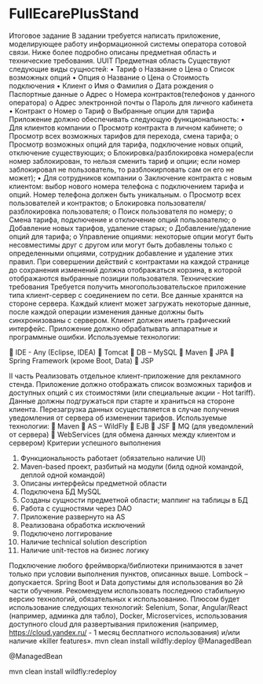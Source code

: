 # FullEcarePlusStand
Итоговое задание
В задании требуется написать приложение, моделирующее работу информационной системы оператора сотовой связи. Ниже более подробно описаны предметная область и технические требования.
UUIT
Предметная область
Существуют следующие виды сущностей:
•	Тариф
o	Название
o	Цена
o	Список возможных опций
•	Опция
o	Название
o	Цена
o	Стоимость подключения
•	Клиент
o	Имя
o	Фамилия
o	Дата рождения
o	Паспортные данные
o	Адрес
o	Номера контрактов(телефонов у данного оператора)
o	Адрес электронной почты
o	Пароль для личного кабинета
•	Контракт
o	Номер
o	Тариф
o	Выбранные опции для тарифа
Приложение должно обеспечивать следующую функциональность:
•	Для клиентов компании
o	Просмотр контракта в личном кабинете;
o	Просмотр всех возможных тарифов для перехода, смена тарифа;
o	Просмотр возможных опций для тарифа, подключение новых опций, отключение существующих;
o	Блокировка/разблокировка номера(если номер заблокирован, то нельзя сменить тариф и опции; если номер заблокировал не пользователь, то разблокирповать сам он его не может);
•	Для сотрудников компании
o	Заключение контракта с новым клиентом: выбор нового номера телефона с подключением тарифа и опций. Номер телефона должен быть уникальным.
o	Просмотр всех пользователей и контрактов;
o	Блокировка пользователя/разблокировка пользователя;
o	Поиск пользователя по номеру;
o	Смена тарифа, подключение и отключение опций пользователю;
o	Добавление новых тарифов, удаление старых;
o	Добавление/удаление опций для тарифа;
o	Управление опциями: некоторые опции могут быть несовместимы друг с другом или могут быть добавлены только с определенными опциями, сотрудник добавление и удаление этих правил.
При совершении действий с контрактами на каждой странице до сохранения изменений должна отображаться корзина, в которой отображаются выбранные позиции пользователя.
Технические требования
Требуется получить многопользовательское приложение типа клиент-сервер с соединением по сети.
Все данные хранятся на стороне сервера. Каждый клиент может загружать некоторые данные, после каждой операции изменения данные должны быть синхронизованы с сервером.
Клиент должен иметь графический интерфейс.
Приложение должно обрабатывать аппаратные и программные ошибки. 
Используемые технологии:

	IDE - Any (Eclipse, IDEA)
	Tomcat 
	DB – MySQL
	Maven
	JPA
	Spring Framework (кроме Boot, Data)
	JSP

II часть
Реализовать отдельное клиент-приложение для рекламного стенда. Приложение должно отображать список возможных тарифов и доступных опций с их стоимостями (или специальные акции - Hot tariff). Данные должны подгружаться при старте и храниться на стороне клиента. Перезагрузка данных осуществляется в случае получения уведомления от сервера об изменении тарифов. 
Используемые технологии:
	Maven
	AS – WildFly
	EJB
	JSF
	MQ (для уведомлений от сервера)
	WebServices (для обмена данных между клиентом и сервером)
Критерии успешного выполнения
1.	Функциональность работает (обязательно наличие UI)
2.	Maven-based проект, разбитый на модули (билд одной командой, деплой одной командой)
3.	Описаны интерфейсы предметной области
4.	Подключена БД MySQL
5.	Созданы сущности предметной области; маппинг на таблицы в БД
6.	Работа с сущностями через DAO
7.	Приложение развернуто на AS
8.	Реализована обработка исключений
9.	Подключено логгирование
10. Наличие technical solution description
11. Наличие unit-тестов на бизнес логику

Подключение любого фреймворка/библиотеки принимаются в зачет только при условии выполнения пунктов, описанных выше.
Lombock – допускается. Spring Boot и Data допустимы для использования во 2й части обучения.
Рекомендуем использовать последнюю стабильную версию технологий, обязательных к использованию.
Плюсом будет использование следующих технологий: Selenium, Sonar, Angular/React (например, админка для табло), Docker, Microservices, использования доступного cloud для развертывания приложения (например, https://cloud.yandex.ru/ - 1 месяц бесплатного использования)  и/или наличие «killer features».
mvn clean install wildfly:deploy
@ManagedBean

@ManagedBean

mvn clean install wildfly:redeploy
